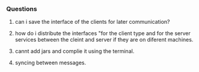 

### Questions
1. can i save the interface of the clients for later communication?
2. how do i distribute the interfaces "for the client type and for the server services
between the cleint and server if they are on diferent machines.
3. cannt add jars and complie it using the terminal.

4. syncing between messages.